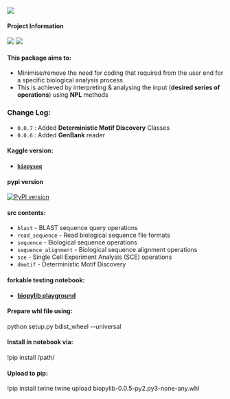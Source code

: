 ![](https://i.imgur.com/x1chlWl.png)

#### **Project Information**
![](https://camo.githubusercontent.com/d38e6cc39779250a2835bf8ed3a72d10dbe3b05fa6527baa3f6f1e8e8bd056bf/68747470733a2f2f696d672e736869656c64732e696f2f62616467652f436f64652d507974686f6e2d696e666f726d6174696f6e616c3f7374796c653d666c6174266c6f676f3d707974686f6e266c6f676f436f6c6f723d776869746526636f6c6f723d326262633861) ![](https://badgen.net/badge/status/WIP/orange) 

#### **This package aims to:**
- Minimise/remove the need for coding that required from the user end for a specific biological analysis process
- This is achieved by interpreting & analysing the input (**desired series of operations**) using **NPL** methods

### Change Log:
- <code>0.0.7</code> : Added **Deterministic Motif Discovery** Classes
- <code>0.0.6</code> : Added **GenBank** reader

#### Kaggle version: 
- **<code>[biopyseq](https://www.kaggle.com/datasets/shtrausslearning/biopylib)</code>**

#### pypi version
[![PyPI version](https://badge.fury.io/py/biopylib.svg)](https://badge.fury.io/py/biopylib)

#### **src** contents:
- <code>blast</code> - BLAST sequence query operations
- <code>read_sequence</code> - Read biological sequence file formats
- <code>sequence</code> - Biological sequence operations
- <code>sequence_alignment</code> - Biological sequence alignment operations
- <code>sce</code> - Single Cell Experiment Analysis (SCE) operations
- <code>dmotif</code> - Deterministic Motif Discovery

#### **forkable testing notebook:**
- **[biopylib playground](https://www.kaggle.com/code/shtrausslearning/biopylib-playground)**

#### **Prepare whl file using:**

python setup.py bdist_wheel --universal

#### **Install in notebook via:**

!pip install /path/

#### **Upload to pip:**

!pip install twine
twine upload biopylib-0.0.5-py2.py3-none-any.whl
